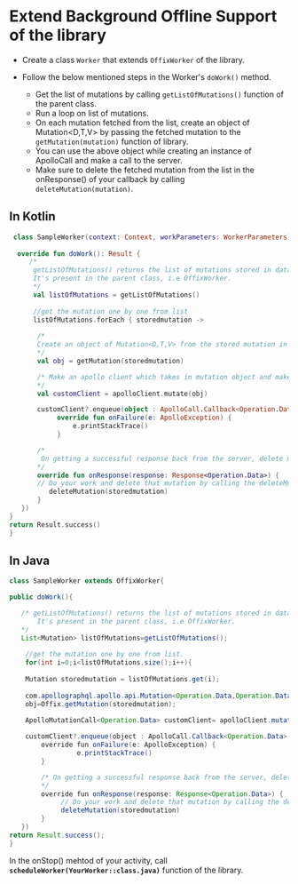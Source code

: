 # Extend Background Offline Support of the library
 
 - Create a class `Worker` that extends `OffixWorker` of the library.
 - Follow the below mentioned steps in the Worker's `doWork()` method.
 
   - Get the list of mutations by calling `getListOfMutations()` function of the parent class.
   - Run a loop on list of mutations.
   - On each mutation fetched from the list, create an object of Mutation<D,T,V> by passing the fetched mutation to the 
     `getMutation(mutation)` function of library.
   - You can use the above object while creating an instance of ApolloCall and make a call to the server.
   - Make sure to delete the fetched mutation from the list in the onResponse() of your callback by calling              
   `deleteMutation(mutation)`.
   
   
 
 
 ## In Kotlin
  
  ```kotlin
   class SampleWorker(context: Context, workParameters: WorkerParameters) : OffixWorker(context, workParameters) {
   
    override fun doWork(): Result {
       /*
        getListOfMutations() returns the list of mutations stored in database in the library.
        It's present in the parent class, i.e OffixWorker.
        */
        val listOfMutations = getListOfMutations()
        
        //get the mutation one by one from list
        listOfMutations.forEach { storedmutation ->
            
         /*
         Create an object of Mutation<D,T,V> from the stored mutation in the database.
         */
         val obj = getMutation(storedmutation)

         /* Make an apollo client which takes in mutation object and makes a call to server.
         */
         val customClient = apolloClient.mutate(obj)

         customClient?.enqueue(object : ApolloCall.Callback<Operation.Data>() {
              override fun onFailure(e: ApolloException) {
                  e.printStackTrace()
              }

         /*
          On getting a successful response back from the server, delete mutation from the database.
         */
         override fun onResponse(response: Response<Operation.Data>) {
         // Do your work and delete that mutation by calling the deleteMutation() function.
            deleteMutation(storedmutation)
         }
     })
  }
  return Result.success()
}
```




## In Java

  ```java
  class SampleWorker extends OffixWorker{
  
  public doWork(){
  
     /* getListOfMutations() returns the list of mutations stored in database in the library.
         It's present in the parent class, i.e OffixWorker.
     */
     List<Mutation> listOfMutations=getListOfMutations();
   
      //get the mutation one by one from list.
      for(int i=0;i<listOfMutations.size();i++){
      
      Mutation storedmutation = listOfMutations.get(i);
      
      com.apollographql.apollo.api.Mutation<Operation.Data,Operation.Data,Operation.Variables>         
      obj=Offix.getMutation(storedmutation);

      ApolloMutationCall<Operation.Data> customClient= apolloClient.mutate(obj);
      
      customClient?.enqueue(object : ApolloCall.Callback<Operation.Data>() {
          override fun onFailure(e: ApolloException) {
                   e.printStackTrace()
          }

          /* On getting a successful response back from the server, delete mutation from the database.
          */
          override fun onResponse(response: Response<Operation.Data>) {
               // Do your work and delete that mutation by calling the deleteMutation() function.
               deleteMutation(storedmutation)
          }
     })
  return Result.success();
}
```  
   

In the onStop() mehtod of your activity, call **`scheduleWorker(YourWorker::class.java)`** function of the library.
